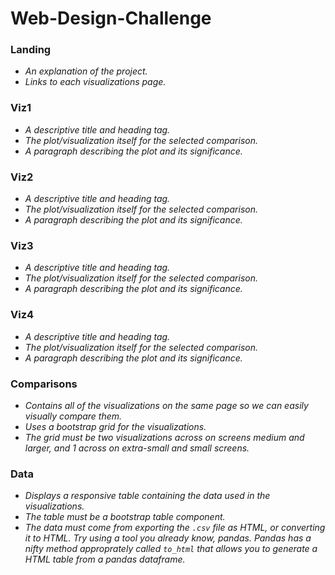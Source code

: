 # Web-Design-Challenge

### Landing

  * _An explanation of the project._
  * _Links to each visualizations page._ 

### Viz1

  * _A descriptive title and heading tag._
  * _The plot/visualization itself for the selected comparison._
  * _A paragraph describing the plot and its significance._

### Viz2

  * _A descriptive title and heading tag._
  * _The plot/visualization itself for the selected comparison._
  * _A paragraph describing the plot and its significance._

### Viz3

  * _A descriptive title and heading tag._
  * _The plot/visualization itself for the selected comparison._
  * _A paragraph describing the plot and its significance._

### Viz4

  * _A descriptive title and heading tag._
  * _The plot/visualization itself for the selected comparison._
  * _A paragraph describing the plot and its significance._

### Comparisons

  * _Contains all of the visualizations on the same page so we can easily visually compare them._
  * _Uses a bootstrap grid for the visualizations._
  * _The grid must be two visualizations across on screens medium and larger, and 1 across on extra-small and small screens._

### Data

 * _Displays a responsive table containing the data used in the visualizations._
 * _The table must be a bootstrap table component._
 * _The data must come from exporting the `.csv` file as HTML, or converting it to HTML. Try using a tool you already know, pandas. Pandas has a nifty method approprately called `to_html` that allows you to generate a HTML table from a pandas dataframe._